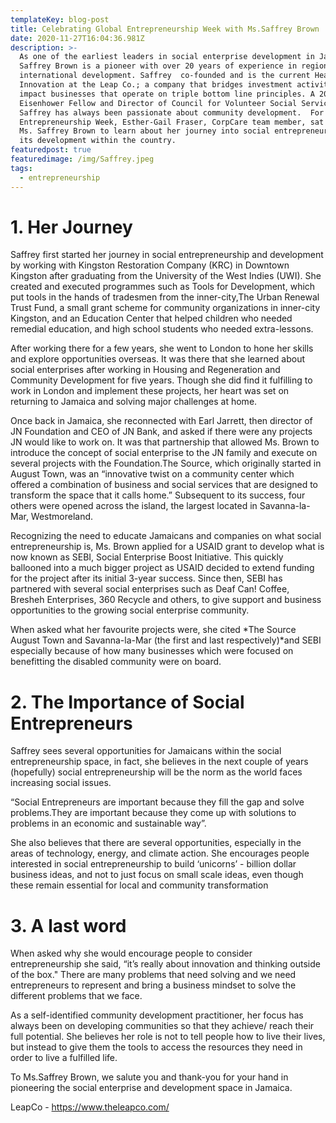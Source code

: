 ```yaml
---
templateKey: blog-post
title: Celebrating Global Entrepreneurship Week with Ms.Saffrey Brown
date: 2020-11-27T16:04:36.981Z
description: >-
  As one of the earliest leaders in social enterprise development in Jamaica,
  Saffrey Brown is a pioneer with over 20 years of experience in regional and
  international development. Saffrey  co-founded and is the current Head of
  Innovation at the Leap Co.; a company that bridges investment activities with
  impact businesses that operate on triple bottom line principles. A 2019
  Eisenhower Fellow and Director of Council for Volunteer Social Services (CVSS)
  Saffrey has always been passionate about community development.  For Global
  Entrepreneurship Week, Esther-Gail Fraser, CorpCare team member, sat down with
  Ms. Saffrey Brown to learn about her journey into social entrepreneurship and
  its development within the country. 
featuredpost: true
featuredimage: /img/Saffrey.jpeg
tags:
  - entrepreneurship
---
```

# 1. Her Journey

Saffrey first started her journey in social entrepreneurship and development by working with Kingston Restoration Company (KRC) in Downtown Kingston after graduating from the University of the West Indies (UWI). She created and executed programmes such as Tools for Development, which put tools in the hands of tradesmen from the inner-city,The Urban Renewal Trust Fund, a small grant scheme for community organizations in inner-city Kingston, and an Education Center that helped children who needed remedial education, and high school students who needed extra-lessons.

After working there for a few years, she went to London to hone her skills and explore opportunities overseas. It was there that she learned about social enterprises after working in Housing and Regeneration and Community Development for five years. Though she did find it fulfilling to work in London and implement these projects, her heart was set on returning to Jamaica and solving major challenges at home.

Once back in Jamaica, she reconnected with Earl Jarrett, then director of JN Foundation and CEO of JN Bank, and asked if there were any projects JN would like to work on. It was that partnership that allowed Ms. Brown to introduce the concept of social enterprise to the JN family and execute on several projects with the Foundation.The Source, which originally started in August Town, was an “innovative twist on a community center which offered a combination of business and social services that are designed to transform the space that it calls home.” Subsequent to its success, four others were opened across the island, the largest located in Savanna-la-Mar, Westmoreland.

Recognizing the need to educate Jamaicans and companies on what social entrepreneurship is, Ms. Brown applied for a USAID grant to develop what is now known as SEBI, Social Enterprise Boost Initiative. This quickly ballooned into a much bigger project as USAID decided to extend funding for the project after its initial 3-year success. Since then, SEBI has partnered with several social enterprises such as Deaf Can! Coffee, Bresheh Enterprises, 360 Recycle and others, to give support and business opportunities to the growing social enterprise community.

When asked what her favourite projects were, she cited *The Source August Town and Savanna-la-Mar (the first and last respectively)*and SEBI especially because of how many businesses which were focused on benefitting the disabled community were on board.

# 2. The Importance of Social Entrepreneurs

Saffrey sees several opportunities for Jamaicans within the social entrepreneurship space, in fact, she believes in the next couple of years (hopefully) social entrepreneurship will be the norm as the world faces increasing social issues.

“Social Entrepreneurs are important because they fill the gap and solve problems.They are important because they come up with solutions to problems in an economic and sustainable way”.

She also believes that there are several opportunities, especially in the areas of technology, energy, and climate action. She encourages people interested in social entrepreneurship to build ‘unicorns’ - billion dollar business ideas, and not to just focus on small scale ideas, even though these remain essential for local and community transformation

# 3. A last word

When asked why she would encourage people to consider entrepreneurship she said, “it’s really about innovation and thinking outside of the box." There are many problems that need solving and we need entrepreneurs to represent and bring a business mindset to solve the different problems that we face.

As a self-identified community development practitioner, her focus has always been on developing communities so that they achieve/ reach their full potential. She believes her role is not to tell people how to live their lives, but instead to give them the tools to access the resources they need in order to live a fulfilled life.

To Ms.Saffrey Brown, we salute you and thank-you for your hand in pioneering the social enterprise and development space in Jamaica.

LeapCo - https://www.theleapco.com/
